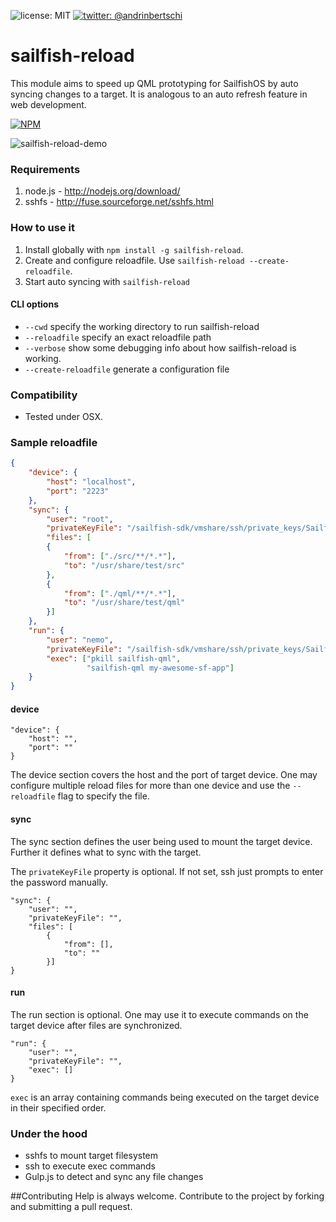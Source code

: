 ![license: MIT]( https://img.shields.io/badge/license-MIT-green.svg?style=flat-square)
[![twitter: @andrinbertschi]( https://img.shields.io/badge/twitter-andrinbertschi-yellow.svg?style=flat-square)](twitter.com/andrinbertschi)  

# sailfish-reload

This module aims to speed up QML prototyping for SailfishOS by auto syncing changes to a target.
It is analogous to an auto refresh feature in web development.

[![NPM](https://nodei.co/npm/sailfish-reload.png)](https://nodei.co/npm/sailfish-reload/)

![sailfish-reload-demo](http://abertschi.ch/default_public/sailfish-reload-demo.700.gif)

### Requirements
1. node.js - http://nodejs.org/download/  
2. sshfs - http://fuse.sourceforge.net/sshfs.html  

### How to use it
1. Install globally with `npm install -g sailfish-reload`.
2. Create and configure reloadfile. Use `sailfish-reload --create-reloadfile`.
3. Start auto syncing with `sailfish-reload`

#### CLI options
- `--cwd` specify the working directory to run sailfish-reload
- `--reloadfile` specify an exact reloadfile path
- `--verbose` show some debugging info about how sailfish-reload is working.
- `--create-reloadfile` generate a configuration file

### Compatibility
- Tested under OSX.

### Sample reloadfile
```json
{
    "device": {
        "host": "localhost",
        "port": "2223"
    },
    "sync": {
        "user": "root",
        "privateKeyFile": "/sailfish-sdk/vmshare/ssh/private_keys/SailfishOS_Emulator/root",
        "files": [
        {
            "from": ["./src/**/*.*"],
            "to": "/usr/share/test/src"
        },
        {
            "from": ["./qml/**/*.*"],
            "to": "/usr/share/test/qml"
        }]
    },
    "run": {
        "user": "nemo",
        "privateKeyFile": "/sailfish-sdk/vmshare/ssh/private_keys/SailfishOS_Emulator/nemo",
        "exec": ["pkill sailfish-qml",
                 "sailfish-qml my-awesome-sf-app"]
    }
}
```

#### device
```
"device": {
    "host": "",
    "port": ""
}
```
The device section covers the host and the port of target device.
One may configure multiple reload files for more than one device and use the `--reloadfile` flag to specify the file.

#### sync
The sync section defines the user being used to mount the target device.
Further it defines what to sync with the target.

The `privateKeyFile` property is optional. If not set, ssh just prompts to enter the password manually.


```
"sync": {
    "user": "",
    "privateKeyFile": "",
    "files": [
        {
            "from": [],
            "to": ""
        }]
}
```
#### run

The run section is optional.
One may use it to execute commands on the target device after files are synchronized.

```
"run": {
    "user": "",
    "privateKeyFile": "",
    "exec": []
}
```

`exec` is an array containing commands being executed on the target device in their specified order.

### Under the hood
 - sshfs to mount target filesystem
 - ssh to execute exec commands
 - Gulp.js to detect and sync any file changes

##Contributing
Help is always welcome. Contribute to the project by forking and submitting a pull request.
